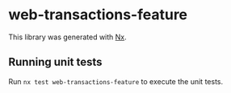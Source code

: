 # web-transactions-feature

This library was generated with [Nx](https://nx.dev).

## Running unit tests

Run `nx test web-transactions-feature` to execute the unit tests.
